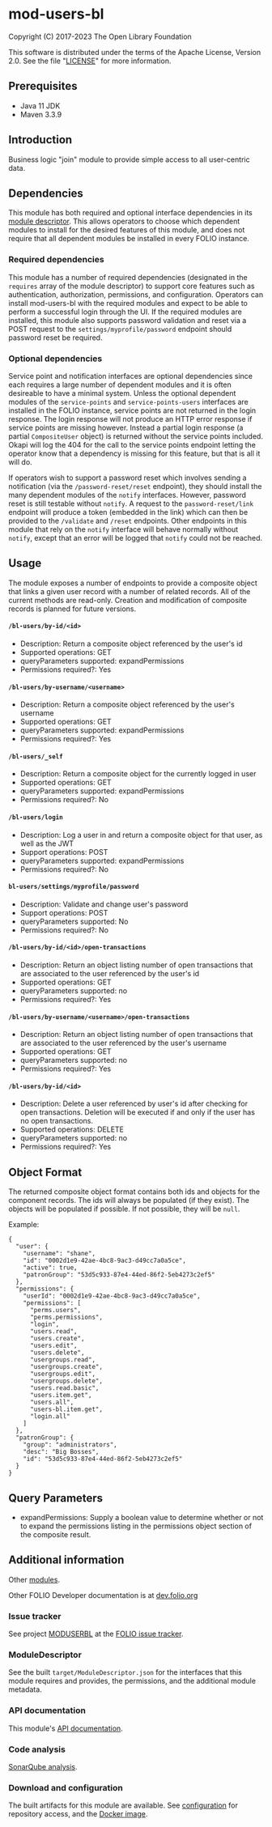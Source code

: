 # mod-users-bl

Copyright (C) 2017-2023 The Open Library Foundation

This software is distributed under the terms of the Apache License,
Version 2.0. See the file "[LICENSE](LICENSE)" for more information.

## Prerequisites

* Java 11 JDK
* Maven 3.3.9

## Introduction

Business logic "join" module to provide simple access to all user-centric data.

## Dependencies
This module has both required and optional interface dependencies in its [module descriptor](descriptors/ModuleDescriptor-template.json). This allows operators to choose which dependent modules to install for the desired features of this module, and does not require that all dependent modules be installed in every FOLIO instance.

### Required dependencies
This module has a number of required dependencies (designated in the `requires` array of the module descriptor) to support core features such as authentication, authorization, permissions, and configuration. Operators can install mod-users-bl with the required modules and expect to be able to perform a successful login through the UI. If the required modules are installed, this module also supports password validation and reset via a POST request to the `settings/myprofile/password` endpoint should password reset be required.

### Optional dependencies
Service point and notification interfaces are optional dependencies since each requires a large number of dependent modules and it is often desireable to have a minimal system. Unless the optional dependent modules of the `service-points` and `service-points-users` interfaces are installed in the FOLIO instance, service points are not returned in the login response. The login response will not produce an HTTP error response if service points are missing however. Instead a partial login response (a partial `CompositeUser` object) is returned without the service points included. Okapi will log the 404 for the call to the service points endpoint letting the operator know that a dependency is missing for this feature, but that is all it will do.

If operators wish to support a password reset which involves sending a notification (via the `/password-reset/reset` endpoint), they should install the many dependent modules of the `notify` interfaces. However, password reset is still testable without `notify`. A request to the `password-reset/link` endpoint will produce a token (embedded in the link) which can then be provided to the `/validate` and `/reset` endpoints. Other endpoints in this module that rely on the `notify` interface will behave normally without `notify`, except that an error will be logged that `notify` could not be reached.

## Usage
The module exposes a number of endpoints to provide a composite object that links a given user record with a number of related records. All of the current methods are read-only. Creation and modification of composite records is planned for future versions.

#### `/bl-users/by-id/<id>`
* Description: Return a composite object referenced by the user's id
* Supported operations: GET
* queryParameters supported: expandPermissions
* Permissions required?: Yes


#### `/bl-users/by-username/<username>`
* Description: Return a composite object referenced by the user's username
* Supported operations: GET
* queryParameters supported: expandPermissions
* Permissions required?: Yes

#### `/bl-users/_self`
* Description: Return a composite object for the currently logged in user
* Supported operations: GET
* queryParameters supported: expandPermissions
* Permissions required?: No

#### `/bl-users/login`
* Description: Log a user in and return a composite object for that user, as well as the JWT
* Support operations: POST
* queryParameters supported: expandPermissions
* Permissions required?: No

#### `bl-users/settings/myprofile/password`
* Description: Validate and change user's password
* Support operations: POST
* queryParameters supported: No
* Permissions required?: No

#### `/bl-users/by-id/<id>/open-transactions`
* Description: Return an object listing number of open transactions that are associated to the user referenced by the user's id
* Supported operations: GET
* queryParameters supported: no
* Permissions required?: Yes

#### `/bl-users/by-username/<username>/open-transactions`
* Description: Return an object listing number of open transactions that are associated to the user referenced by the user's username
* Supported operations: GET
* queryParameters supported: no
* Permissions required?: Yes

#### `/bl-users/by-id/<id>`
* Description: Delete a user referenced by user's id after checking for open transactions. Deletion will be executed if and only if the user has no open transactions.
* Supported operations: DELETE
* queryParameters supported: no
* Permissions required?: Yes

## Object Format

The returned composite object format contains both ids and objects for the component records. The ids will always be populated (if they exist). The objects will be populated if possible. If not possible, they will be `null`.

Example:
~~~~
{
  "user": {
    "username": "shane",
    "id": "0002d1e9-42ae-4bc8-9ac3-d49cc7a0a5ce",
    "active": true,
    "patronGroup": "53d5c933-87e4-44ed-86f2-5eb4273c2ef5"
  },
  "permissions": {
    "userId": "0002d1e9-42ae-4bc8-9ac3-d49cc7a0a5ce",
    "permissions": [
      "perms.users",
      "perms.permissions",
      "login",
      "users.read",
      "users.create",
      "users.edit",
      "users.delete",
      "usergroups.read",
      "usergroups.create",
      "usergroups.edit",
      "usergroups.delete",
      "users.read.basic",
      "users.item.get",
      "users.all",
      "users-bl.item.get",
      "login.all"
    ]
  },
  "patronGroup": {
    "group": "administrators",
    "desc": "Big Bosses",
    "id": "53d5c933-87e4-44ed-86f2-5eb4273c2ef5"
  }
}
~~~~

## Query Parameters
 * expandPermissions: Supply a boolean value to determine whether or not to expand the permissions listing in the permissions object section of the composite result.

## Additional information

Other [modules](https://dev.folio.org/source-code/#server-side).

Other FOLIO Developer documentation is at [dev.folio.org](https://dev.folio.org/)

### Issue tracker

See project [MODUSERBL](https://issues.folio.org/browse/MODUSERBL)
at the [FOLIO issue tracker](https://dev.folio.org/guidelines/issue-tracker/).

### ModuleDescriptor

See the built `target/ModuleDescriptor.json` for the interfaces that this module
requires and provides, the permissions, and the additional module metadata.

### API documentation

This module's [API documentation](https://dev.folio.org/reference/api/#mod-users-bl).

### Code analysis

[SonarQube analysis](https://sonarcloud.io/dashboard?id=org.folio%3Amod-users-bl).

### Download and configuration

The built artifacts for this module are available.
See [configuration](https://dev.folio.org/download/artifacts) for repository access,
and the [Docker image](https://hub.docker.com/r/folioorg/mod-users-bl/).

